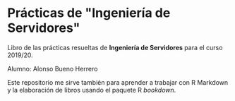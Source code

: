 # Prácticas de "Ingeniería de Servidores"
Libro de las prácticas resueltas de **Ingeniería de Servidores**  para el curso 2019/20. 

Alumno: Alonso Bueno Herrero

Este repositorio me sirve también para aprender a trabajar con R Markdown y la elaboración de libros usando el paquete R *bookdown*.

